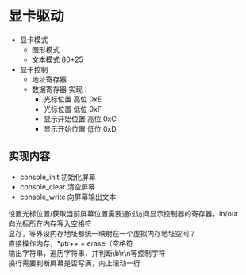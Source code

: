 # 显卡驱动

* 显卡模式
    - 图形模式
    - 文本模式
        80*25
* 显卡控制
    - 地址寄存器
    - 数据寄存器
    实现：
        - 光标位置 高位 0xE
        - 光标位置 低位 0xF
        - 显示开始位置 高位 0xC
        - 显示开始位置 低位 0xD

## 实现内容
- console_init  初始化屏幕
- console_clear 清空屏幕
- console_write 向屏幕输出文本  

设置光标位置/获取当前屏幕位置需要通过访问显示控制器的寄存器，in/out  
向光标所在内存写入空格符  
显存，等外设内存地址都统一映射在一个虚拟内存地址空间？  
直接操作内存，*ptr++ = erase（空格符  
输出字符串，遍历字符串，并判断\b\r\n等控制字符  
换行需要判断屏幕是否写满，向上滚动一行  



